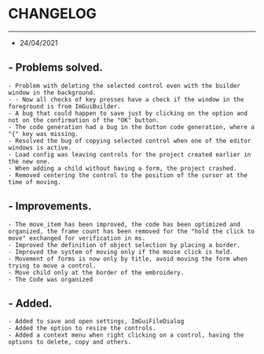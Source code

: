 # CHANGELOG

----------------------------------------------------------------------------------------------------------------------------------------------
- 24/04/2021 
## - Problems solved.
    - Problem with deleting the selected control even with the builder window in the background.
    - - Now all checks of key presses have a check if the window in the foreground is from ImGuiBuilder.
    - A bug that could happen to save just by clicking on the option and not on the confirmation of the "OK" button.
    - The code generation had a bug in the button code generation, where a "{" key was missing.
    - Resolved the bug of copying selected control when one of the editor windows is active.
    - Load config was leaving controls for the project created earlier in the new one.
    - When adding a child without having a form, the project crashed.
    - Removed centering the control to the position of the cursor at the time of moving.

## - Improvements.
    - The move_item has been improved, the code has been optimized and organized, the frame count has been removed for the "hold the click to move" exchanged for verification in ms.
    - Improved the definition of object selection by placing a border.
    - Improved the system of moving only if the mouse click is held.
    - Movement of forms is now only by title, avoid moving the form when trying to move a control.
    - Move child only at the border of the embroidery.
    - The Code was organized

## - Added.
    - Added to save and open settings, ImGuiFileDialog
    - Added the option to resize the controls.
    - Added a context menu when right clicking on a control, having the options to delete, copy and others. 